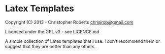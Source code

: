 Latex Templates
===============

Copyright (C) 2013 - Christopher Roberts <chrisjrob@gmail.com>

Licensed under the GPL v3 - see LICENCE.md

A simple collection of Latex templates that I use. I don't recommend them or suggest that they are better than any others.

